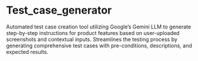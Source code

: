 # Test_case_generator
Automated test case creation tool utilizing Google’s Gemini LLM to generate step-by-step instructions for product features based on user-uploaded screenshots and contextual inputs. Streamlines the testing process by generating comprehensive test cases with pre-conditions, descriptions, and expected results.

